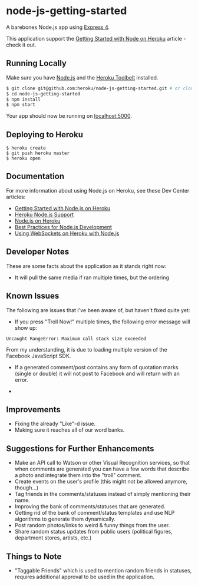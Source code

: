 # node-js-getting-started

A barebones Node.js app using [Express 4](http://expressjs.com/).

This application support the [Getting Started with Node on Heroku](https://devcenter.heroku.com/articles/getting-started-with-nodejs) article - check it out.

## Running Locally

Make sure you have [Node.js](http://nodejs.org/) and the [Heroku Toolbelt](https://toolbelt.heroku.com/) installed.

```sh
$ git clone git@github.com:heroku/node-js-getting-started.git # or clone your own fork
$ cd node-js-getting-started
$ npm install
$ npm start
```

Your app should now be running on [localhost:5000](http://localhost:5000/).

## Deploying to Heroku

```
$ heroku create
$ git push heroku master
$ heroku open
```

## Documentation

For more information about using Node.js on Heroku, see these Dev Center articles:

- [Getting Started with Node.js on Heroku](https://devcenter.heroku.com/articles/getting-started-with-nodejs)
- [Heroku Node.js Support](https://devcenter.heroku.com/articles/nodejs-support)
- [Node.js on Heroku](https://devcenter.heroku.com/categories/nodejs)
- [Best Practices for Node.js Development](https://devcenter.heroku.com/articles/node-best-practices)
- [Using WebSockets on Heroku with Node.js](https://devcenter.heroku.com/articles/node-websockets)

## Developer Notes

These are some facts about the application as it stands right now:

- It will pull the same media if ran multiple times, but the ordering 

## Known Issues

The following are issues that I've been aware of, but haven't fixed quite yet:

- If you press "Troll Now!" multiple times, the following error message will show up:
```
Uncaught RangeError: Maximum call stack size exceeded
```
From my understanding, it is due to loading multiple version of the Facebook JavaScript SDK.

- If a generated comment/post contains any form of quotation marks (single or double) it will not post to Facebook and will return with an error.

- 

## Improvements

- Fixing the already "Like"-d issue.
- Making sure it reaches all of our word banks.

## Suggestions for Further Enhancements

- Make an API call to Watson or other Visual Recognition services, so that when comments are generated you can have a few words that describe a photo and integrate them into the "troll" comment.
- Create events on the user's profile (this might not be allowed anymore, though...)
- Tag friends in the comments/statuses instead of simply mentioning their name.
- Improving the bank of comments/statuses that are generated.
- Getting rid of the bank of comment/status templates and use NLP algorithms to generate them dynamically.
- Post random photos/links to weird & funny things from the user.
- Share random status updates from public users (political figures, department stores, artists, etc.)

## Things to Note

- "Taggable Friends" which is used to mention random friends in statuses, requires additional approval to be used in the application.

